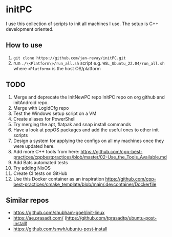 # initPC

I use this collection of scripts to init all machines I use. The setup is C++ development oriented.

## How to use

1. `git clone https://github.com/jan-revay/initPC.git`
2. run `./\<Platform\>/run_all.sh` script e.g. `WSL_Ubuntu_22.04/run_all.sh` where `<Platform>` is the host OS/platform

## TODO

1. Merge and deprecate the InitNewPC repo InitPC repo on org github and initAndroid repo.
2. Merge with LogidCfg repo
3. Test the Windows setup script on a VM
4. Create aliases for PowerShell
5. Try merging the apt, flatpak and snap install commands
6. Have a look at popOS packages and add the useful ones to other init scripts
7. Design a system for applying the configs on all my machines once they
   were updated here.
8. Add more C++ tools from here: https://github.com/cpp-best-practices/cppbestpractices/blob/master/02-Use_the_Tools_Available.md
9. Add Bats automated tests
10. Try adding NixOS
11. Create CI tests on GitHub
12. Use this Docker container as an inspiration https://github.com/cpp-best-practices/cmake_template/blob/main/.devcontainer/Dockerfile

## Similar repos

- https://github.com/shubham-goel/init-linux
- https://ae.prasadt.com/ (https://github.com/tprasadtp/ubuntu-post-install)
- https://github.com/snwh/ubuntu-post-install
